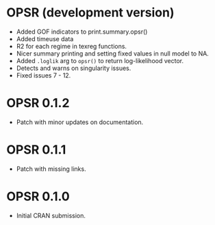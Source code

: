 # OPSR (development version)

* Added GOF indicators to print.summary.opsr()
* Added timeuse data
* R2 for each regime in texreg functions.
* Nicer summary printing and setting fixed values in null model to NA.
* Added `.loglik` arg to `opsr()` to return log-likelihood vector.
* Detects and warns on singularity issues.
* Fixed issues 7 - 12.

# OPSR 0.1.2

* Patch with minor updates on documentation.

# OPSR 0.1.1

* Patch with missing links.

# OPSR 0.1.0

* Initial CRAN submission.

